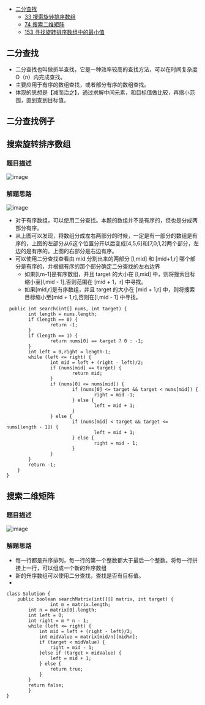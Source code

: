 * [二分查找](#二分查找)
   * [33 搜索旋转排序数组](#搜索旋转排序数组)
   * [74 搜索二维矩阵](#搜索二维矩阵)
   * [153 寻找旋转排序数组中的最小值]()

## 二分查找
* 二分查找也叫做折半查找，它是一种效率较高的查找方法，可以在时间复杂度O（n）内完成查找。
* 主要应用于有序的数组查找，或者部分有序的数组查找。
* 体现的思想是【减而治之】，通过求解中间元素，和目标值做比较，再缩小范围，直到查到目标值。

## 二分查找例子

## 搜索旋转排序数组

### 题目描述
![image](https://user-images.githubusercontent.com/11553237/133453669-df153a3a-8637-49ed-8c13-b982bd97f22f.png)

### 解题思路
![image](https://user-images.githubusercontent.com/11553237/133454494-b9576f0a-2593-477b-bcc7-35e15e83b798.png)

* 对于有序数组，可以使用二分查找。本题的数组并不是有序的，但也是分成两部分有序。
* 从上图可以发现，将数组分成左右两部分的时候，一定是有一部分的数组是有序的，上图的左部分从6这个位置分开以后变成[4,5,6]和[7,0,1,2]两个部分，左边的是有序的。上图的右部分是右边有序。
* 可以使用二分查找查看由 mid 分割出来的两部分 [l,mid] 和 [mid+1,r] 哪个部分是有序的，并根据有序的那个部分确定二分查找的左右边界
  * 如果[l,m-1]是有序数组，并且 target 的大小在 [l,mid] 中，则将搜索目标缩小至[l,mid - 1],否则范围在 [mid + 1，r] 中寻找。
  * 如果[mid,r]是有序数组，并且 target 的大小在 [mid + 1,r] 中，则将搜索目标缩小至[mid + 1,r],否则在[l,mid - 1] 中寻找。 

```
 public int search(int[] nums, int target) {
        int length = nums.length;
        if (length == 0) {
                return -1;
        }
        if (length == 1) {
                return nums[0] == target ? 0 : -1;
        }
        int left = 0,right = length-1;
        while (left <= right) {
                int mid = left + (right - left)/2;
                if (nums[mid] == target) {
                        return mid;
                }
                if (nums[0] <= nums[mid]) {
                        if (nums[0] <= target && target < nums[mid]) {
                                right = mid -1;
                        } else {
                                left = mid + 1;
                        }
                } else {
                        if (nums[mid] < target && target <= nums[length - 1]) {
                                left = mid + 1;
                        } else {
                                right = mid - 1;
                        }
                }
        }
        return -1;
    }
}
```

## 搜索二维矩阵

### 题目描述
![image](https://user-images.githubusercontent.com/11553237/133532155-d8d7dca3-f572-4924-a80a-73f61ec9efee.png)

### 解题思路
* 每一行都是升序排列，每一行的第一个整数都大于最后一个整数。将每一行拼接上一行，可以组成一个新的升序数组
* 新的升序数组可以使用二分查找，查找是否有目标值。
* 

```
class Solution {
	public boolean searchMatrix(int[][] matrix, int target) {
    	        int m = matrix.length;
		int n = matrix[0].length;
		int left = 0;
		int right = m * n - 1;
		while (left <= right) {
			int mid = left + (right - left)/2;
			int midValue = matrix[mid/n][mid%n];
			if (target < midValue) {
				right = mid - 1;
			}else if (target > midValue) {
				left = mid + 1;
			} else {
				return true;
			}
		}
		return false;
        }
}
```










